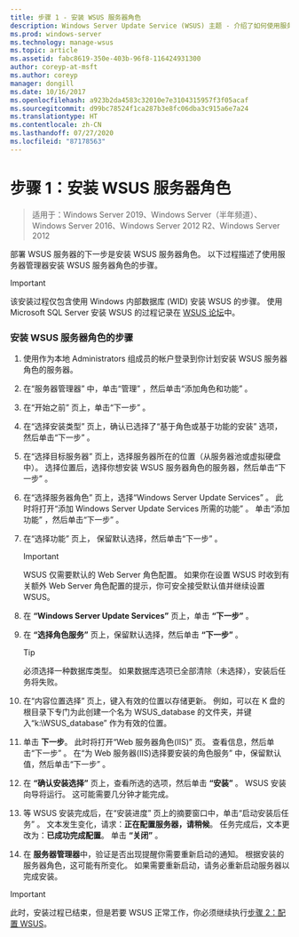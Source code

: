 ```yaml
---
title: 步骤 1 - 安装 WSUS 服务器角色
description: Windows Server Update Service (WSUS) 主题 - 介绍了如何使用服务器管理器安装服务器角色
ms.prod: windows-server
ms.technology: manage-wsus
ms.topic: article
ms.assetid: fabc8619-350e-403b-96f8-116424931300
author: coreyp-at-msft
ms.author: coreyp
manager: dongill
ms.date: 10/16/2017
ms.openlocfilehash: a923b2da4583c32010e7e3104315957f3f05acaf
ms.sourcegitcommit: d99bc78524f1ca287b3e8fc06dba3c915a6e7a24
ms.translationtype: HT
ms.contentlocale: zh-CN
ms.lasthandoff: 07/27/2020
ms.locfileid: "87178563"
---
```

# <a name="step-1-install-the-wsus-server-role"></a>步骤 1：安装 WSUS 服务器角色

>适用于：Windows Server 2019、Windows Server（半年频道）、Windows Server 2016、Windows Server 2012 R2、Windows Server 2012

部署 WSUS 服务器的下一步是安装 WSUS 服务器角色。 以下过程描述了使用服务器管理器安装 WSUS 服务器角色的步骤。

> [!IMPORTANT]
> 该安装过程仅包含使用 Windows 内部数据库 (WID) 安装 WSUS 的步骤。 使用 Microsoft SQL Server 安装 WSUS 的过程记录在 [WSUS 论坛](https://docs.microsoft.com/answers/topics/windows-server-update-services.html)中。

### <a name="to-install-the-wsus-server-role"></a>安装 WSUS 服务器角色的步骤

1.  使用作为本地 Administrators 组成员的帐户登录到你计划安装 WSUS 服务器角色的服务器。

2.  在“服务器管理器”  中，单击“管理”  ，然后单击“添加角色和功能”  。

3.  在“开始之前”  页上，单击“下一步”  。

4.  在“选择安装类型”  页上，确认已选择了“基于角色或基于功能的安装”  选项，然后单击“下一步”  。

5.  在“选择目标服务器”  页上，选择服务器所在的位置（从服务器池或虚拟硬盘中）。 选择位置后，选择你想安装 WSUS 服务器角色的服务器，然后单击“下一步”  。

6.  在“选择服务器角色”  页上，选择“Windows Server Update Services”  。  此时将打开“添加 Windows Server Update Services 所需的功能”  。 单击“添加功能”  ，然后单击“下一步”  。

7.  在“选择功能”  页上， 保留默认选择，然后单击“下一步”  。

    > [!IMPORTANT]
    > WSUS 仅需要默认的 Web Server 角色配置。 如果你在设置 WSUS 时收到有关额外 Web Server 角色配置的提示，你可安全接受默认值并继续设置 WSUS。

8.  在 **“Windows Server Update Services”** 页上，单击 **“下一步”** 。

9. 在 **“选择角色服务”** 页上，保留默认选择，然后单击 **“下一步”** 。

    > [!TIP]
    > 必须选择一种数据库类型。 如果数据库选项已全部清除（未选择），安装后任务将失败。

10. 在“内容位置选择”  页上，键入有效的位置以存储更新。 例如，可以在 K 盘的根目录下专门为此创建一个名为 WSUS_database 的文件夹，并键入“k:\WSUS_database”  作为有效的位置。

11. 单击 **下一步**。 此时将打开“Web 服务器角色(IIS)”  页。 查看信息，然后单击“下一步”  。 在“为 Web 服务器(IIS)选择要安装的角色服务”  中，保留默认值，然后单击“下一步”  。

12. 在 **“确认安装选择”** 页上，查看所选的选项，然后单击 **“安装”** 。 WSUS 安装向导将运行。 这可能需要几分钟才能完成。

13. 等 WSUS 安装完成后，在“安装进度”  页上的摘要窗口中，单击“启动安装后任务”  。 文本发生变化，请求：**正在配置服务器，请稍候**。 任务完成后，文本更改为：**已成功完成配置**。 单击 **“关闭”** 。

14. 在 **服务器管理器**中，验证是否出现提醒你需要重新启动的通知。 根据安装的服务器角色，这可能有所变化。 如果需要重新启动，请务必重新启动服务器以完成安装。

> [!IMPORTANT]
> 此时，安装过程已结束，但是若要 WSUS 正常工作，你必须继续执行[步骤 2：配置 WSUS](2-configure-wsus.md)。

